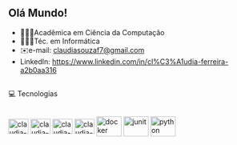 ## Olá Mundo! 
- 👩🏽‍💻Acadêmica em Ciência da Computação
- 👩🏽‍💻Téc. em Informática
- ✉️e-mail: claudiasouzaf7@gmail.com
- LinkedIn: https://www.linkedin.com/in/cl%C3%A1udia-ferreira-a2b0aa316
##
💻 Tecnologias 
<div style="display:inline_block"> <br>
  <img align="center" alt="claudia-java" height="30" width="40" 
  src="https://cdn.jsdelivr.net/gh/devicons/devicon@latest/icons/java/java-original-wordmark.svg">
  <img align="center" alt="claudia-css" height="30" width="40" 
  src="https://cdn.jsdelivr.net/gh/devicons/devicon@latest/icons/c/c-original.svg">
 <img align="center" alt="claudia-html" height="30" width="40" 
  src="https://cdn.jsdelivr.net/gh/devicons/devicon@latest/icons/html5/html5-original.svg">
 <img align="center" alt="claudia-css" height="30" width="40" 
  src="https://cdn.jsdelivr.net/gh/devicons/devicon@latest/icons/css3/css3-original.svg">
 <img align="center" alt="docker" height="40" width="50" src="https://cdn.jsdelivr.net/gh/devicons/devicon/icons/docker/docker-original.svg">
  <img align="center" alt="junit" height="40" width="50" src="https://cdn.jsdelivr.net/gh/devicons/devicon/icons/junit/junit-original.svg">
  <img align="center" alt="python" height="40" width="50" src="https://cdn.jsdelivr.net/gh/devicons/devicon/icons/python/python-original.svg"> </div>
</div>

##


